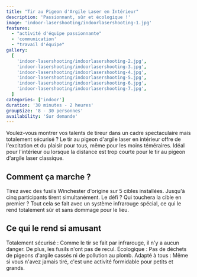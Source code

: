 ```yaml
---
title: "Tir au Pigeon d'Argile Laser en Intérieur"
description: 'Passionnant, sûr et écologique !'
image: 'indoor-lasershooting/indoorlasershooting-1.jpg'
features:
  - "activité d'équipe passionnante"
  - 'communication'
  - "travail d'équipe"
gallery:
  [
    'indoor-lasershooting/indoorlasershooting-2.jpg',
    'indoor-lasershooting/indoorlasershooting-3.jpg',
    'indoor-lasershooting/indoorlasershooting-4.jpg',
    'indoor-lasershooting/indoorlasershooting-5.jpg',
    'indoor-lasershooting/indoorlasershooting-6.jpg',
    'indoor-lasershooting/indoorlasershooting-7.jpg',
  ]
categories: ['indoor']
duration: '30 minutes - 2 heures'
groupSize: '8 - 30 personnes'
availability: 'Sur demande'
---
```


Voulez-vous montrer vos talents de tireur dans un cadre spectaculaire mais totalement sécurisé ? Le tir au pigeon d'argile laser en intérieur offre de l'excitation et du plaisir pour tous, même pour les moins téméraires. Idéal pour l'intérieur ou lorsque la distance est trop courte pour le tir au pigeon d'argile laser classique.

## Comment ça marche ?

Tirez avec des fusils Winchester d'origine sur 5 cibles installées.
Jusqu'à cinq participants tirent simultanément. Le défi ? Qui touchera la cible en premier ?
Tout cela se fait avec un système infrarouge spécial, ce qui le rend totalement sûr et sans dommage pour le lieu.

## Ce qui le rend si amusant

Totalement sécurisé : Comme le tir se fait par infrarouge, il n'y a aucun danger. De plus, les fusils n'ont pas de recul.
Écologique : Pas de déchets de pigeons d'argile cassés ni de pollution au plomb.
Adapté à tous : Même si vous n'avez jamais tiré, c'est une activité formidable pour petits et grands.
